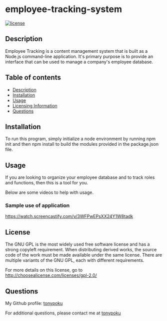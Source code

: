 # employee-tracking-system

[![license](https://img.shields.io/badge/license-gpl_2.0-a2a429.svg)](http://choosealicense.com/licenses/gpl-2.0/)

## Description

Employee Tracking is a content management system that is built as a Node.js command-line application. It's primary purpose is to provide an interface that can be used to manage a company's employee database.

## Table of contents

- [Description](#description)
- [Installation](#installation)
- [Usage](#usage)
- [Licensing Information](#license)
- [Questions](#questions)

## Installation

To run this program, simply initialize a node environment by running npm init and then npm install to build the modules provided in the package.json file.

## Usage

If you are looking to organize your employee database and to track roles and functions, then this is a tool for you.

Below are some videos to help with usage.

### Sample use of application

https://watch.screencastify.com/v/3WFPwEPsXX24Y1W8tadk

## License

The GNU GPL is the most widely used free software license and has a strong copyleft requirement. When distributing derived works, the source code of the work must be made available under the same license. There are multiple variants of the GNU GPL, each with different requirements.

For more details on this license, go to http://choosealicense.com/licenses/gpl-2.0/

## Questions

My Github profile: [tonypoku](https://github.com/tonypoku-ghub)

For additional questions, please contact me at [tonypoku](anthonypoku2022@u.northwestern.edu)
